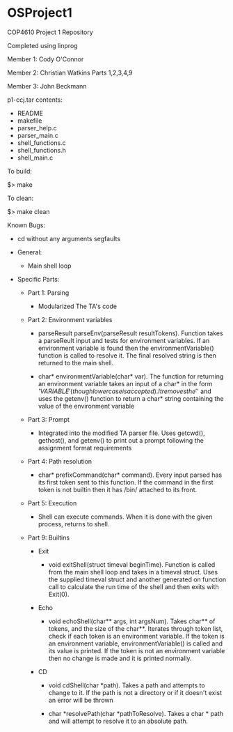 # OSProject1
COP4610 Project 1 Repository


Completed using linprog


Member 1: Cody O'Connor 

Member 2: Christian Watkins Parts 1,2,3,4,9

Member 3: John Beckmann


p1-ccj.tar contents:
- README
- makefile
- parser_help.c
- parser_main.c
- shell_functions.c
- shell_functions.h
- shell_main.c


To build:

$> make


To clean:

$> make clean

Known Bugs:
- cd without any arguments segfaults



- General:

  - Main shell loop

- Specific Parts:

  - Part 1: Parsing

    - Modularized The TA's code

  - Part 2: Environment variables

    - parseResult parseEnv(parseResult resultTokens). Function takes a parseReult input and tests for environment variables. If an environment variable is found then the environmentVariable() function is called to resolve it. The final resolved string is then returned to the main shell.
    
    - char* environmentVariable(char* var). The function for returning an environment variable takes an input of a char* in the form '$VARIABLE' (though lower case is accepted). It removes the '$' and uses the getenv() function to return a char* string containing the value of the environment variable

  - Part 3: Prompt

    - Integrated into the modified TA parser file. Uses getcwd(), gethost(), and getenv() to print out a prompt following the assignment format requirements
  
  - Part 4: Path resolution

    - char* prefixCommand(char* command). Every input parsed has its first token sent to this function. If the command in the first token is not builtin then it has /bin/ attached to its front.

  - Part 5: Execution

    - Shell can execute commands. When it is done with the given process, returns to shell.

  - Part 9: Builtins

    - Exit

      - void exitShell(struct timeval beginTime). Function is called from the main shell loop and takes in a timeval struct. Uses the supplied timeval struct and another generated on function call to calculate the run time of the shell and then exits with Exit(0).
    
    - Echo

      - void echoShell(char** args, int argsNum). Takes char** of tokens, and the size of the char**. Iterates through token list, check if each token is an environment variable. If the token is an environment variable, environmentVariable() is called and its value is printed. If the token is not an environment variable then no change is made and it is printed normally.
    
    - CD
      
      - void cdShell(char *path). Takes a path and attempts to change to it. If the path is not a directory or if it doesn't exist an error will be thrown

      - char *resolvePath(char *pathToResolve). Takes a char * path and will attempt to resolve it to an absolute path.

